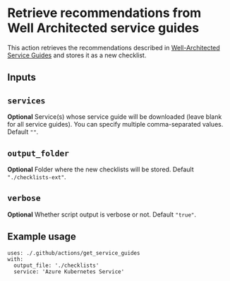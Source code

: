 # Retrieve recommendations from Well Architected service guides

This action retrieves the recommendations described in [Well-Architected Service Guides](https://learn.microsoft.com/azure/well-architected/service-guides/?product=popular) and stores it as a new checklist.

## Inputs

## `services`

**Optional** Service(s) whose service guide will be downloaded (leave blank for all service guides). You can specify multiple comma-separated values. Default `""`.

## `output_folder`

**Optional** Folder where the new checklists will be stored. Default `"./checklists-ext"`.

## `verbose`

**Optional** Whether script output is verbose or not. Default `"true"`.

## Example usage

```
uses: ./.github/actions/get_service_guides
with:
  output_file: './checklists'
  service: 'Azure Kubernetes Service'
```
